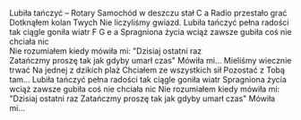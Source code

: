 Lubiła tańczyć – Rotary
Samochód w deszczu stał 		C a
Radio przestało grać
Dotknąłem kolan Twych
Nie liczyliśmy gwiazd.
Lubiła tańczyć pełna radości tak ciągle goniła wiatr	         F G e a
Spragniona życia wciąż zawsze gubiła coś nie chciała nic     
Nie rozumiałem kiedy mówiła mi: "Dzisiaj ostatni raz           
Zatańczmy proszę tak jak gdyby umarł czas" 
Mówiła mi…
Mieliśmy wiecznie trwać
Na jednej z dzikich plaż
Chciałem ze wszystkich sił
Pozostać z Tobą tam...
Lubiła tańczyć pełna radości tak ciągle goniła wiatr
Spragniona życia wciąż zawsze gubiła coś nie chciała nic
Nie rozumiałem kiedy mówiła mi: "Dzisiaj ostatni raz 
Zatańczmy proszę tak jak gdyby umarł czas" 
Mówiła mi…
